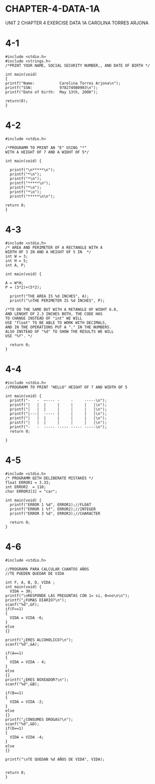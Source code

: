 # CHAPTER-4-DATA-1A
UNIT 2
CHAPTER 4 EXERCISE DATA 1A CAROLINA TORRES ARJONA

# 4-1

    #include <stdio.h>
    #include <strings.h>
    /*PRINT YOUR NAME, SOCIAL SECURITY NUMBER,, AND DATE OF BIRTH */

    int main(void)
    {
    printf("Name:           Carolina Torres Arjona\n");
    printf("SSN:            978274980903\n");
    printf("Date of birth:  May 13th, 2000");

    return(0);
    }



# 4-2

    #include <stdio.h>

    /*PROGRAMM TO PRINT AN "E" USING "*" 
    WITH A HEIGHT OF 7 AND A WIDHT OF 5*/

    int main(void) {

      printf("\n*****\n");
      printf("*\n");
      printf("*\n");
      printf("*****\n");
      printf("*\n");
      printf("*\n");
      printf("*****\n\n");

    return 0;
    }
    
# 4-3

    #include <stdio.h>
    /* AREA AND PERIMETER OF A RECTANGLE WITH A 
    WIDTH OF 3 IN AND A HEIGHT OF 5 IN  */
    int W = 3;
    int H = 5;
    int A, P;

    int main(void) {

    A = W*H;
    P = (3*2)+(5*2);

      printf("THE AREA IS %d INCHES", A);
      printf("\nTHE PERIMETER IS %d INCHES", P);

    /*TO DO THE SAME BUT WITH A RETANGLE OF WIDHT 6.8, 
    AND LENGHT OF 2.3 INCHES BOTH, THE CODE HAS
    TO CHANGE INSTEAD OF "int" WE WILL
    USE "float" TO BE ABLE TO WORK WITH DECIMALS,
    AND IN THE OPERATIONS PUT A "." IN THE NUMBERS.
    ALSO INSTEAD OF "%d" TO SHOW THE RESULTS WE WILL
    USE "%f". */

      return 0;
    }

# 4-4


    #include <stdio.h>
    //PROGRAMM TO PRINT "HELLO" HEIGHT OF 7 AND WIDTH OF 5

    int main(void) {
      printf("-   -  –---- -     -     -----\n");
      printf("|   |  |     |     |     |   |\n");
      printf("|   |  |     |     |     |   |\n");
      printf("|---|  ----- |     |     |   |\n");
      printf("|   |  |     |     |     |   |\n");
      printf("|   |  |     |     |     |   |\n");
      printf("-   -  ----- ----- ----- -----\n");
      return 0;

    }

# 4-5

    #include <stdio.h>
    /* PROGRAMM QITH DELIBERATE MISTAKES */
    float ERROR1 = 3.33;
    int ERROR2  = 110;
    char ERROR3[3] = "car";

    int main(void) {
      printf("ERROR 1 %d", ERROR1);//FLOAT
      printf("ERROR 1 %f", ERROR2);//INTEGER
      printf("ERROR 3 %d", ERROR3);//CHARACTER

      return 0;
    }
  
# 4-6
    #include <stdio.h>

    //PROGRAMA PARA CALCULAR CUANTOS AÑOS 
    //TE PUEDEN QUEDAR DE VIDA

    int F, A, B, D, VIDA ;
    int main(void) {
      VIDA = 30;
    printf("\nRESPONDE LAS PREGUNTAS CON 1= si, 0=no\n\n");
    printf("¿FUMAS DIARIO?\n");
    scanf("%d",&F);
    if(F==1)
    {
      VIDA = VIDA -6;
    }
    else
    {}

    printf("¿ERES ALCOHOLICO?\n");
    scanf("%d",&A);

    if(A==1)
    {
      VIDA = VIDA - 4;
    }
    else
    {}
    printf("¿ERES BOXEADOR?\n");
    scanf("%d",&B);

    if(B==1)
    {
      VIDA = VIDA -2;
    }
    else
    {}
    printf("¿CONSUMES DROGAS?\n");
    scanf("%d",&D);
    if(D==1)
    {
      VIDA = VIDA -4;
    }
    else
    {}

    printf("\nTE QUEDAN %d AÑOS DE VIDA", VIDA);


    return 0;
    }

